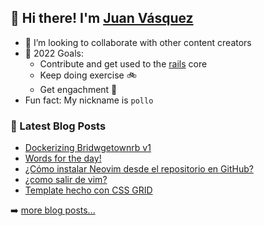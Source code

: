 ## 👋 Hi there! I'm [Juan Vásquez](https://twitter.com/juanvqz_)

- 👯 I’m looking to collaborate with other content creators
- 🥅 2022 Goals:
  - Contribute and get used to the [rails](https://github.com/rails/rails) core
  - Keep doing exercise :bike:
  - Get engachment 💍
- Fun fact: My nickname is `pollo`

### 📕 Latest Blog Posts

<!-- BLOG-POST-LIST:START -->
- [Dockerizing Bridwgetownrb v1](https://juanvasquez.dev/development/2022/05/15/dockerizing-bridgetownrb-v1/)
- [Words for the day!](https://juanvasquez.dev/english/2022/01/06/english-idioms/)
- [¿Cómo instalar Neovim desde el repositorio en GitHub?](https://juanvasquez.dev/tools/2021/12/03/como-instalar-neovim-desde-el-repositorio-en-github/)
- [¿como salir de vim?](https://juanvasquez.dev/tools/2021/10/06/como-salir-de-vim/)
- [Template hecho con CSS GRID](https://juanvasquez.dev/development/2021/10/05/probando-css-grid/)
<!-- BLOG-POST-LIST:END -->

➡️ [more blog posts...](https://juanvasquez.dev)
